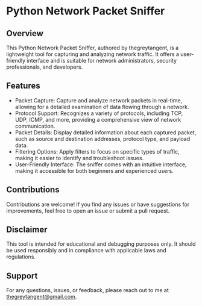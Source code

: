 
# Python Network Packet Sniffer

## Overview
This Python Network Packet Sniffer, authored by thegreytangent, is a lightweight tool for capturing and analyzing network traffic. It offers a user-friendly interface and is suitable for network administrators, security professionals, and developers.

## Features
* Packet Capture: Capture and analyze network packets in real-time, allowing for a detailed examination of data flowing through a network.
* Protocol Support: Recognizes a variety of protocols, including TCP, UDP, ICMP, and more, providing a comprehensive view of network communication.
* Packet Details: Display detailed information about each captured packet, such as source and destination addresses, protocol type, and payload data.
* Filtering Options: Apply filters to focus on specific types of traffic, making it easier to identify and troubleshoot issues.
* User-Friendly Interface: The sniffer comes with an intuitive interface, making it accessible for both beginners and experienced users.

## Contributions
Contributions are welcome! If you find any issues or have suggestions for improvements, feel free to open an issue or submit a pull request.

## Disclaimer
This tool is intended for educational and debugging purposes only. It should be used responsibly and in compliance with applicable laws and regulations.

## Support
For any questions, issues, or feedback, please reach out to me at [thegreytangent@gmail.com](thegreytangent@gmail.com]).
